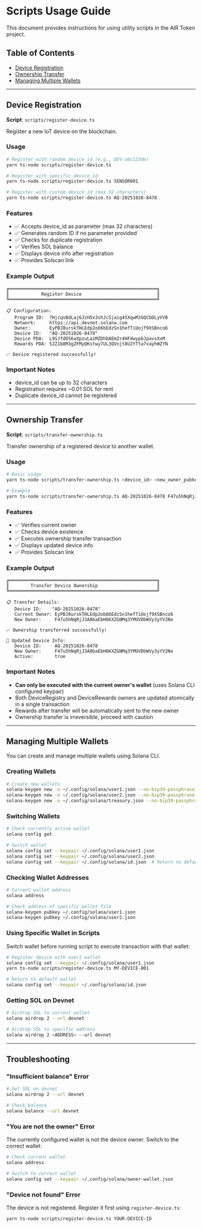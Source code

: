 # Scripts Usage Guide

This document provides instructions for using utility scripts in the AIR Token project.

## Table of Contents

- [Device Registration](#device-registration)
- [Ownership Transfer](#ownership-transfer)
- [Managing Multiple Wallets](#managing-multiple-wallets)

---

## Device Registration

**Script**: `scripts/register-device.ts`

Register a new IoT device on the blockchain.

### Usage

```bash
# Register with random device_id (e.g., DEV-abc123de)
yarn ts-node scripts/register-device.ts

# Register with specific device_id
yarn ts-node scripts/register-device.ts SENSOR001

# Register with custom device_id (max 32 characters)
yarn ts-node scripts/register-device.ts AQ-20251026-8478
```

### Features

- ✅ Accepts device_id as parameter (max 32 characters)
- ✅ Generates random ID if no parameter provided
- ✅ Checks for duplicate registration
- ✅ Verifies SOL balance
- ✅ Displays device info after registration
- ✅ Provides Solscan link

### Example Output

```
╔═══════════════════════════════════════════════════════╗
║            Register Device                            ║
╚═══════════════════════════════════════════════════════╝

📋 Configuration:
   Program ID:  7HjcqvBdLaj6JzH5x3shJcSjaig4SXqwMJGQCbDLyVVB
   Network:     https://api.devnet.solana.com
   Owner:       EyPBJ8urskTHLEdp2ob6bEdzSn1hefTiUojf9XSBnco6
   Device ID:   "AQ-20251026-8478"
   Device PDA:  L9SJfdD56aXpzuLaiMZDhbAEmZr4HFdwypbJpavsXxM
   Rewards PDA: 5ZZ1b8M3gZFMyQKstwy7UL3QVnjt8U2YTta7xayhWZYN

✅ Device registered successfully!
```

### Important Notes

- device_id can be up to 32 characters
- Registration requires ~0.01 SOL for rent
- Duplicate device_id cannot be registered

---

## Ownership Transfer

**Script**: `scripts/transfer-ownership.ts`

Transfer ownership of a registered device to another wallet.

### Usage

```bash
# Basic usage
yarn ts-node scripts/transfer-ownership.ts <device_id> <new_owner_pubkey>

# Example
yarn ts-node scripts/transfer-ownership.ts AQ-20251026-8478 F47u5hNqRjJ3A8baEbH6KXZGNMq3YMUVDbWVy3yYV2No
```

### Features

- ✅ Verifies current owner
- ✅ Checks device existence
- ✅ Executes ownership transfer transaction
- ✅ Displays updated device info
- ✅ Provides Solscan link

### Example Output

```
╔═══════════════════════════════════════════════════════╗
║        Transfer Device Ownership                      ║
╚═══════════════════════════════════════════════════════╝

📋 Transfer Details:
   Device ID:    "AQ-20251026-8478"
   Current Owner: EyPBJ8urskTHLEdp2ob6bEdzSn1hefTiUojf9XSBnco6
   New Owner:     F47u5hNqRjJ3A8baEbH6KXZGNMq3YMUVDbWVy3yYV2No

✅ Ownership transferred successfully!

📱 Updated Device Info:
   Device ID:     AQ-20251026-8478
   New Owner:     F47u5hNqRjJ3A8baEbH6KXZGNMq3YMUVDbWVy3yYV2No
   Active:        true
```

### Important Notes

- **Can only be executed with the current owner's wallet** (uses Solana CLI configured keypair)
- Both DeviceRegistry and DeviceRewards owners are updated atomically in a single transaction
- Rewards after transfer will be automatically sent to the new owner
- Ownership transfer is irreversible, proceed with caution

---

## Managing Multiple Wallets

You can create and manage multiple wallets using Solana CLI.

### Creating Wallets

```bash
# Create new wallets
solana-keygen new -o ~/.config/solana/user1.json --no-bip39-passphrase
solana-keygen new -o ~/.config/solana/user2.json --no-bip39-passphrase
solana-keygen new -o ~/.config/solana/treasury.json --no-bip39-passphrase
```

### Switching Wallets

```bash
# Check currently active wallet
solana config get

# Switch wallet
solana config set --keypair ~/.config/solana/user1.json
solana config set --keypair ~/.config/solana/user2.json
solana config set --keypair ~/.config/solana/id.json  # Return to default
```

### Checking Wallet Addresses

```bash
# Current wallet address
solana address

# Check address of specific wallet file
solana-keygen pubkey ~/.config/solana/user1.json
solana-keygen pubkey ~/.config/solana/user2.json
```

### Using Specific Wallet in Scripts

Switch wallet before running script to execute transaction with that wallet:

```bash
# Register device with user1 wallet
solana config set --keypair ~/.config/solana/user1.json
yarn ts-node scripts/register-device.ts MY-DEVICE-001

# Return to default wallet
solana config set --keypair ~/.config/solana/id.json
```

### Getting SOL on Devnet

```bash
# Airdrop SOL to current wallet
solana airdrop 2 --url devnet

# Airdrop SOL to specific address
solana airdrop 2 <ADDRESS> --url devnet
```

---

## Troubleshooting

### "Insufficient balance" Error

```bash
# Get SOL on devnet
solana airdrop 2 --url devnet

# Check balance
solana balance --url devnet
```

### "You are not the owner" Error

The currently configured wallet is not the device owner. Switch to the correct wallet:

```bash
# Check current wallet
solana address

# Switch to correct wallet
solana config set --keypair ~/.config/solana/owner-wallet.json
```

### "Device not found" Error

The device is not registered. Register it first using `register-device.ts`:

```bash
yarn ts-node scripts/register-device.ts YOUR-DEVICE-ID
```
